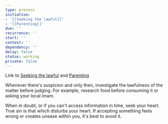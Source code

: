 ```yaml
---
type: process
initiative:
- '[[Seeking the lawful]]'
- '[[Parenting]]'
due: ''
recurrence: ''
start: ''
context: ''
dependency: ''
delay: false
status: working
private: false
---
```


Link to [Seeking the lawful](docs/sidebar1/Initiatives/worship/Seeking%20the%20lawful.md) and [Parenting](docs/sidebar1/Initiatives/worship/Parenting.md)

Whenever there's suspicion and only then, investigate the lawfulness of the matter before judging. For example, research food before consuming it or asking your local imam.

When in doubt, or if you can't access information in time, seek your heart. True sin is that which disturbs your heart. If accepting something feels wrong or creates unease within you, it's best to avoid it.

